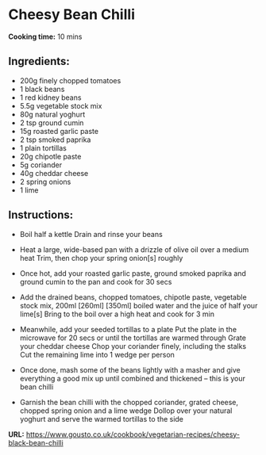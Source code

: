 # Cheesy Bean Chilli

**Cooking time:** 10 mins

## Ingredients:

- 200g finely chopped tomatoes
- 1 black beans
- 1 red kidney beans
- 5.5g vegetable stock mix
- 80g natural yoghurt
- 2 tsp ground cumin
- 15g roasted garlic paste
- 2 tsp smoked paprika
- 1 plain tortillas
- 20g chipotle paste
- 5g coriander
- 40g cheddar cheese
- 2 spring onions
- 1 lime

## Instructions:

- Boil half a kettle
  Drain and rinse your beans

- Heat a large, wide-based pan with a drizzle of olive oil over a medium heat
  Trim, then chop your spring onion[s] roughly

- Once hot, add your roasted garlic paste, ground smoked paprika and ground cumin to the pan and cook for 30 secs

- Add the drained beans, chopped tomatoes, chipotle paste, vegetable stock mix, 200ml [260ml] [350ml] boiled water and the juice of half your lime[s]
  Bring to the boil over a high heat and cook for 3 min

- Meanwhile, add your seeded tortillas to a plate
  Put the plate in the microwave for 20 secs or until the tortillas are warmed through
  Grate your cheddar cheese
  Chop your coriander finely, including the stalks
  Cut the remaining lime into 1 wedge per person

- Once done, mash some of the beans lightly with a masher and give everything a good mix up until combined and thickened – this is your bean chilli

- Garnish the bean chilli with the chopped coriander, grated cheese, chopped spring onion and a lime wedge
  Dollop over your natural yoghurt and serve the warmed tortillas to the side

**URL:** https://www.gousto.co.uk/cookbook/vegetarian-recipes/cheesy-black-bean-chilli
